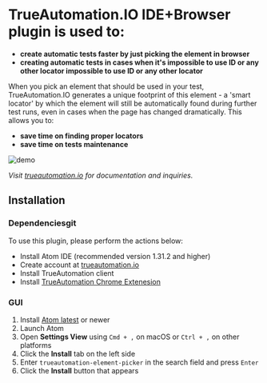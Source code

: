 # TrueAutomation.IO IDE+Browser plugin is used to:
- **create automatic tests faster by just picking the element in browser**
- **creating automatic tests in cases when it's impossible to use ID or any other locator impossible to use ID or any other locator**

When you pick an element that should be used in your test, TrueAutomation.IO generates a unique footprint of this element - a 'smart locator' by which the element will still be automatically found during further test runs, even in cases when the page has changed dramatically.  This allows you to:
- **save time on finding proper locators**
- **save time on tests maintenance**

![demo](_gif/taPicker.gif 'Element recording process')

*Visit [trueautomation.io](https://trueautomation.io) for documentation and inquiries.*

## Installation
### Dependenciesgit 

To use this plugin, please perform the actions below:
- Install Atom IDE (recommended version 1.31.2 and higher)
- Create account at [trueautomation.io](https://trueautomation.io)
- Install TrueAutomation client
- Install [TrueAutomation Chrome Extenesion](https://chrome.google.com/webstore/detail/trueautomationio-element/khpnbhifngechnmadjdgddjjaiioncoh)

### GUI
1. Install [Atom latest](https://atom.io) or newer
1. Launch Atom
1. Open **Settings View** using `Cmd + ,` on macOS or `Ctrl + ,` on other platforms
1. Click the **Install** tab on the left side
1. Enter `trueautomation-element-picker` in the search field and press `Enter`
1. Click the **Install** button that appears
